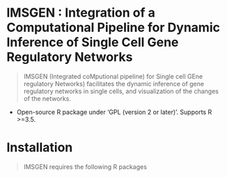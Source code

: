 # lMSGEN : Integration of a Computational Pipeline for Dynamic Inference of Single Cell Gene Regulatory Networks 
> lMSGEN (Integrated coMputional pipeline) for Single cell GEne regulatory Networks) facilitates the dynamic inference of gene regulatory networks in single cells, and visualization of the changes of the networks.

* Open-source R package under ‘GPL (version 2 or later)’. Supports R >=3.5.

# Installation
> lMSGEN requires the following R packages


